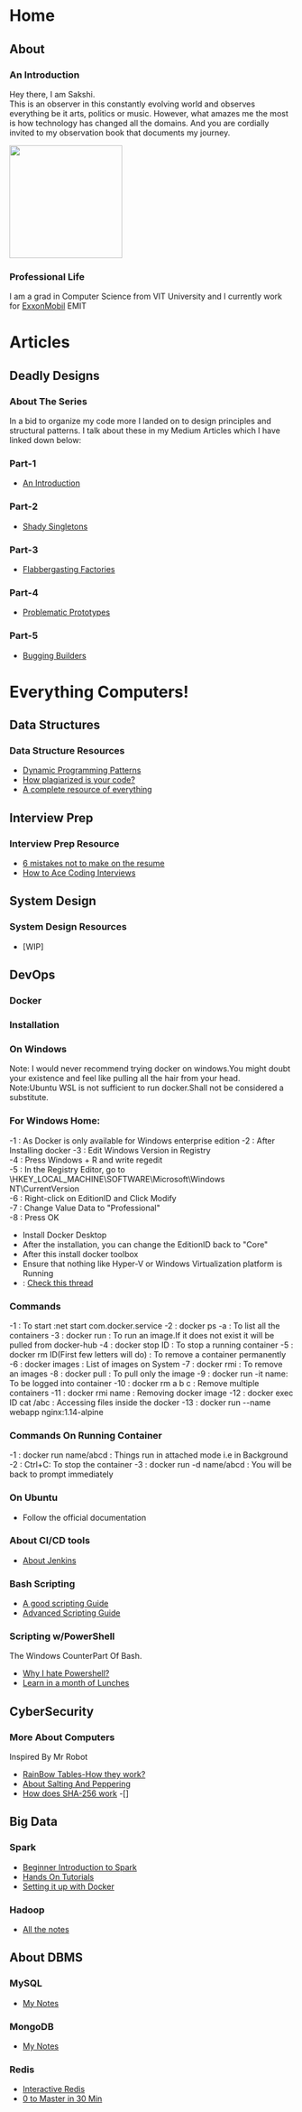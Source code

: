 # Home
## About
### An Introduction
Hey there, I am Sakshi.<br>
This is an observer in this constantly evolving world and observes everything be it arts, politics or music. However, what amazes me the most is how technology has changed all the domains.
And you are cordially invited to my observation book that documents my journey.
<p> <img class='thumbnail' style='width:200px' src='https://i.ibb.co/86mkYtd/20190413-063202.jpg'> </p><p>
</p>

### Professional Life
I am a grad in Computer Science from VIT University and I currently work for <a href=''>ExxonMobil</a> EMIT<br>

# Articles
## Deadly Designs
### About The Series
In a bid to organize my code more I landed on to design principles and structural patterns. I talk about these in my Medium Articles which I have linked down below:

### Part-1 <br>
- [An Introduction](https://medium.com/@sakshisinha.2016/deadly-designs-3056a67aa619)
### Part-2 <br>
- [Shady Singletons](https://medium.com/@sakshisinha.2016/deadly-designs-ac99f35c20f1)
### Part-3 <br>
- [Flabbergasting Factories](https://medium.com/@sakshisinha.2016/deadly-designs-131e23cda09f)
### Part-4 <br>
- [Problematic Prototypes](https://medium.com/@sakshisinha.2016/deadly-designs-8ef6d6f88835)
### Part-5 <br>
- [Bugging Builders](https://medium.com/@sakshisinha.2016/deadly-designs-d02e04c20300)

# Everything Computers!

## Data Structures
### Data Structure Resources<br>
- [Dynamic Programming Patterns](https://leetcode.com/discuss/general-discussion/458695/dynamic-programming-patterns)
- [How plagiarized is your code?](https://www.codequiry.com/)
- [A complete resource of everything](https://docs.google.com/document/d/1VNoEUzBtyCw0fDw0X_bvuhmCwz1qhNjETPJc5VRZqm8/edit#)
## Interview Prep
### Interview Prep Resource<br>
- [6 mistakes not to make on the resume](https://www.cnbc.com/2019/04/22/want-to-be-irresistible-to-hiring-managers-avoid-these-6-resume-mistakes-at-all-costs.html)
- [How to Ace Coding Interviews](https://medium.com/better-programming/how-to-ace-the-coding-interview-by-an-ex-facebook-interviewer-9c163a845d05)
## System Design
### System Design Resources
- [WIP]
## DevOps
### Docker
### Installation
### On Windows
Note: I would never recommend trying docker on windows.You might doubt your existence and feel like pulling all the hair from your head.<br>
Note:Ubuntu WSL is not sufficient to run docker.Shall not be considered a substitute.
### For Windows Home:
-1 : As Docker is only available for Windows enterprise edition
-2 : After Installing docker
-3 : Edit Windows Version in Registry<br>
-4 : Press Windows + R and write regedit<br>
-5 : In the Registry Editor, go to \HKEY_LOCAL_MACHINE\SOFTWARE\Microsoft\Windows NT\CurrentVersion<br>
-6 : Right-click on EditionID and Click Modify<br>
-7 : Change Value Data to "Professional"<br>
-8 : Press OK
- Install Docker Desktop
- After the installation, you can change the EditionID back to "Core"
- After this install docker toolbox
- Ensure that nothing like Hyper-V or Windows Virtualization platform is Running
- : [Check this thread](https://github.com/docker/toolbox/issues/745)
### Commands
-1 : To start       :net start com.docker.service
-2 : docker ps -a   : To list all the containers
-3 : docker run     : To run an image.If it does not exist it will be pulled from docker-hub
-4 : docker stop ID : To stop a running container
-5 : docker rm ID(First few letters will do)   : To remove a container permanently
-6 : docker images  : List of images on System
-7 : docker rmi     : To remove an images
-8 : docker pull    : To pull only the image
-9 : docker run -it name: To be logged into container
-10 : docker rm a b c : Remove multiple containers
-11 : docker rmi name : Removing docker image
-12 : docker exec ID cat /abc : Accessing files inside the docker
-13 : docker run --name webapp nginx:1.14-alpine
### Commands On Running Container
-1 : docker run name/abcd : Things run in attached mode i.e in Background
-2 : Ctrl+C: To stop the container
-3 : docker run -d name/abcd : You will be back to prompt immediately
### On Ubuntu
- Follow the official documentation
### About CI/CD tools
- [About Jenkins](https://www.youtube.com/playlist?list=PLCRqvOk_BGhVi_mT_urqoJqcndJkf2lDS)
### Bash Scripting
- [A good scripting Guide](http://mywiki.wooledge.org/BashGuide)
- [Advanced Scripting Guide](http://www.tldp.org/LDP/abs/abs-guide.pdf)
### Scripting w/PowerShell
The Windows CounterPart Of Bash.
- [Why I hate Powershell?](https://www.educba.com/powershell-vs-cmd/)
- [Learn in a month of Lunches](#)
## CyberSecurity
### More About Computers
Inspired By Mr Robot
- [RainBow Tables-How they work?](http://kestas.kuliukas.com/RainbowTables/)
- [About Salting And Peppering](https://blogs.quickheal.com/password-security-a-dash-of-salt-and-little-of-hash-to-go-please/)
- [How does SHA-256 work](https://www.youtube.com/watch?v=mbekM2ErHfM)
-[]
## Big Data

### Spark
- [Beginner Introduction to Spark](https://www.analyticsvidhya.com/blog/2019/10/pyspark-for-beginners-first-steps-big-data-analysis/)
- [Hands On Tutorials](https://www.datacamp.com/community/tutorials/apache-spark-python#gs.fMIIqxM)
- [Setting it up with Docker](https://www.pavanpkulkarni.com/blog/13-spark-on-docker/)
### Hadoop
- [All the notes](https://docs.google.com/document/d/18wWGCD7K9vfZbufr7sPc7k2vyxxQSCkBhN9eHOL7V60/edit?usp=drive_web&ouid=100286576712943071349)

## About DBMS
### MySQL
- [My Notes](https://docs.google.com/document/d/1FXsBstMlArobcqVFMgM_SBK4aaPRlic-9-_m3RCMWtU/edit?usp=drive_web&ouid=100286576712943071349)
### MongoDB
- [My Notes](https://docs.google.com/document/d/1NWE_j-CYRuXT91AfHxX051GwHef46v09ysdPx7Ass9o/edit)
### Redis
- [Interactive Redis](https://try.redis.io/)
- [0 to Master in 30 Min](https://www.openmymind.net/2011/11/8/Redis-Zero-To-Master-In-30-Minutes-Part-1/)
